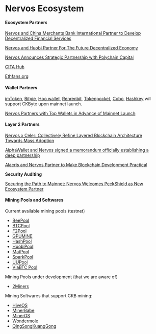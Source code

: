 # Nervos Ecosystem

#### **Ecosystem Partners**

[Nervos and China Merchants Bank International Partner to Develop Decentralized Financial Services](https://medium.com/nervosnetwork/nervos-partners-with-china-merchants-bank-international-cmbi-to-develop-decentralized-financial-367082331e2d)  


[Nervos and Huobi Partner For The Future Decentralized Economy](https://medium.com/nervosnetwork/nervos-and-huobi-partner-for-the-future-decentralized-economy-7216b7ccba2a)  


[Nervos Announces Strategic Partnership with Polychain Capital](https://medium.com/nervosnetwork/nervos-and-polychain-capital-bf4c2b413bf1)  


[CITA Hub](https://www.citahub.com/)  


[Ethfans.org](https://ethfans.org/)  


#### **Wallet Partners**

[imToken](https://token.im/?locale=en-us), [Bitpie](https://bitpie.com), [Hoo wallet](https://hoo.com/), [Renrenbit](https://www.renrenbit.com/index.html#/), [Tokenpocket](https://www.tokenpocket.pro/), [Cobo](https://cobo.com/), [Hashkey‌](https://www.hashkey.com/) will support CKByte upon mainnet launch.  
  
[Nervos Partners with Top Wallets in Advance of Mainnet Launch](https://medium.com/nervosnetwork/nervos-partners-with-top-wallets-in-advance-of-mainnet-launch-87e24ecf3926)  


#### **Layer 2**‌ Partners

[Nervos x Celer: Collectively Refine Layered Blockchain Architecture Towards Mass Adoption](https://medium.com/nervosnetwork/nervos-x-celer-collectively-refine-layered-blockchain-architecture-towards-mass-adoption-4f8fdbfaff23)  
  
[AlphaWallet and Nervos signed a memorandum officially establishing a deep partnership](https://developpaper.com/alphawallet-and-nervos-signed-a-memorandum-officially-establishing-a-deep-partnership/)  
  
[Alacris and Nervos Partner to Make Blockchain Development Practical](https://medium.com/alacris/alacris-and-nervos-partner-to-create-solutions-for-blockchain-6452b46d98ca)  
  
**‌Security Auditing**

[Securing the Path to Mainnet: Nervos Welcomes PeckShield as New Ecosystem Partner](https://medium.com/nervosnetwork/securing-the-path-to-mainnet-40707cda3a98)  
  


#### Mining Pools and Softwares

 Current available mining pools \(testnet\)

  * [BeePool](https://www.beepool.org/tutorial/ckb)
  * [BTCPool](https://pool.btc.com/)
  * [F2Pool](https://blog.f2pool.com/zh/help/mining-tutorial/start-mining/ckb)
  * [GPUMINE](https://gpumine.zendesk.com/hc/zh-tw/sections/360007160651-CKB?fbclid=IwAR2capAvmK4AZrYvm4RXvGu898Veg1Y20DNhNHDKaHN4haCetsPvyoPe5wY)
  * [HashPool](https://hashpool.com/)
  * [HuobiPool](https://matpool.io/)
  * [MatPool](https://www.huobipool.com/pow/innovative)
  * [SparkPool](https://support.sparkpool.com/hc/zh-cn/articles/360000440961)
  * [UUPool](https://uupool.cn/tutorial/66)
  * [ViaBTC Pool](https://pool.viabtc.com/)

Mining Pools under development \(that we are aware of\)

* [2Miners](https://2miners.com/ckb-mining-pool)

 Mining Softwares that support CKB mining:

* [HiveOS](https://hiveos.farm/)
* [MinerBabe](https://www.minerbabe.com/pc.html/#/)
* [MinerOS](https://www.mineros.cn/index.php/zh/newprofit/394-ckb-nervos)
* [Wondermole](https://wondermole.io/)
* [QingSongKuangGong](http://www.qskg.top/ckb.html)

  


